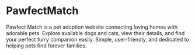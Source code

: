 # PawfectMatch
Pawfect Match is a pet adoption website connecting loving homes with adorable pets. Explore available dogs and cats, view their details, and find your perfect furry companion easily. Simple, user-friendly, and dedicated to helping pets find forever families.
